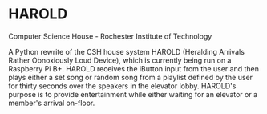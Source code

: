 HAROLD
======

Computer Science House - Rochester Institute of Technology

A Python rewrite of the CSH house system HAROLD (Heralding Arrivals Rather Obnoxiously Loud Device), which is currently being run on a Raspberry Pi B+. HAROLD receives the iButton input from the user and then plays either a set song or random song from a playlist defined by the user for thirty seconds over the speakers in the elevator lobby. HAROLD's purpose is to provide entertainment while either waiting for an elevator or a member's arrival on-floor. 
